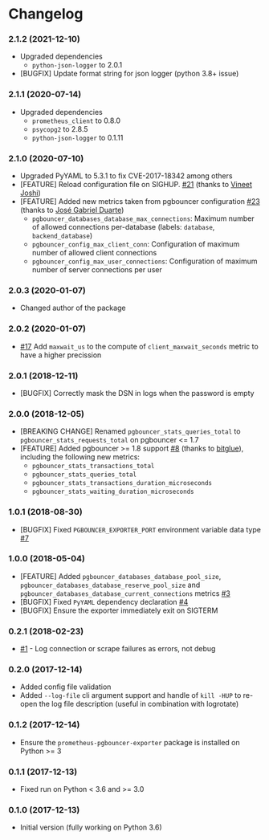 # Changelog

### 2.1.2 (2021-12-10)

- Upgraded dependencies
    - `python-json-logger` to 2.0.1
- [BUGFIX] Update format string for json logger (python 3.8+ issue)

### 2.1.1 (2020-07-14)

- Upgraded dependencies
    - `prometheus_client` to 0.8.0
    - `psycopg2` to 2.8.5
    - `python-json-logger` to 0.1.11

### 2.1.0 (2020-07-10)
- Upgraded PyYAML to 5.3.1 to fix CVE-2017-18342 among others
- [FEATURE] Reload configuration file on SIGHUP. [#21](https://github.com/spreaker/prometheus-pgbouncer-exporter/pull/21) (thanks to [Vineet Joshi](https://github.com/jvineet))
- [FEATURE] Added new metrics taken from pgbouncer configuration [#23](https://github.com/spreaker/prometheus-pgbouncer-exporter/pull/23) (thanks to [José Gabriel Duarte](https://github.com/jgduarte-stratio))
    - `pgbouncer_databases_database_max_connections`: Maximum number of allowed connections per-database (labels: `database`, `backend_database`)
    - `pgbouncer_config_max_client_conn`: Configuration of maximum number of allowed client connections
    - `pgbouncer_config_max_user_connections`: Configuration of maximum number of server connections per user

### 2.0.3 (2020-01-07)
- Changed author of the package

### 2.0.2 (2020-01-07)
- [#17](https://github.com/spreaker/prometheus-pgbouncer-exporter/pull/17) Add `maxwait_us` to the compute of `client_maxwait_seconds` metric to have a higher precission

### 2.0.1 (2018-12-11)
- [BUGFIX] Correctly mask the DSN in logs when the password is empty

### 2.0.0 (2018-12-05)
- [BREAKING CHANGE] Renamed `pgbouncer_stats_queries_total` to `pgbouncer_stats_requests_total` on pgbouncer <= 1.7
- [FEATURE] Added pgbouncer >= 1.8 support [#8](https://github.com/spreaker/prometheus-pgbouncer-exporter/pull/8) (thanks to [bitglue](https://github.com/bitglue)), including the following new metrics:
    - `pgbouncer_stats_transactions_total`
    - `pgbouncer_stats_queries_total`
    - `pgbouncer_stats_transactions_duration_microseconds`
    - `pgbouncer_stats_waiting_duration_microseconds`

### 1.0.1 (2018-08-30)
- [BUGFIX] Fixed `PGBOUNCER_EXPORTER_PORT` environment variable data type [#7](https://github.com/spreaker/prometheus-pgbouncer-exporter/pull/7)

### 1.0.0 (2018-05-04)
- [FEATURE] Added `pgbouncer_databases_database_pool_size`, `pgbouncer_databases_database_reserve_pool_size` and `pgbouncer_databases_database_current_connections` metrics [#3](https://github.com/spreaker/prometheus-pgbouncer-exporter/pull/3)
- [BUGFIX] Fixed `PyYAML` dependency declaration [#4](https://github.com/spreaker/prometheus-pgbouncer-exporter/pull/4)
- [BUGFIX] Ensure the exporter immediately exit on SIGTERM

### 0.2.1 (2018-02-23)
- [#1](https://github.com/spreaker/prometheus-pgbouncer-exporter/pull/1) - Log connection or scrape failures as errors, not debug

### 0.2.0 (2017-12-14)
- Added config file validation
- Added `--log-file` cli argument support and handle of `kill -HUP` to re-open the log file description (useful in combination with logrotate)

### 0.1.2 (2017-12-14)

- Ensure the `prometheus-pgbouncer-exporter` package is installed on Python >= 3

### 0.1.1 (2017-12-13)

- Fixed run on Python < 3.6 and >= 3.0

### 0.1.0 (2017-12-13)

- Initial version (fully working on Python 3.6)

